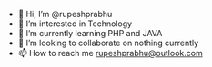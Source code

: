 - 👋 Hi, I’m @rupeshprabhu
- 👀 I’m interested in Technology
- 🌱 I’m currently learning PHP and JAVA
- 💞️ I’m looking to collaborate on nothing currently
- 📫 How to reach me rupeshprabhu@outlook.com

<!---
rupeshprabhu/rupeshprabhu is a ✨ special ✨ repository because its `README.md` (this file) appears on your GitHub profile.
You can click the Preview link to take a look at your changes.
--->
